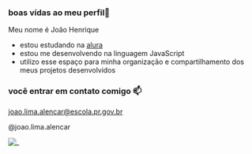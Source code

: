 ### boas vídas ao meu perfil💙

Meu nome é João Henrique 

- estou estudando na [alura](https://www.alura.com.br)
- estou me desenvolvendo na linguagem JavaScript
- utilizo esse espaço para minha organização e compartilhamento dos meus projetos desenvolvidos

### você entrar em contato comigo 📫

joao.lima.alencar@escola.pr.gov.br

@joao.lima.alencar

![_](https://media.tenor.com/WWuKr0zRdGYAAAAC/messi.gif)
